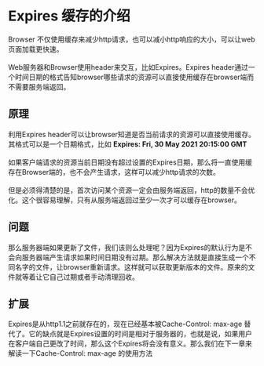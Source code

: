 # Expires 缓存的介绍
Browser 不仅使用缓存来减少http请求，也可以减小http响应的大小，可以让web页面加载更快速。
<br /><br />
Web服务器和Browser使用header来交互，比如Expires。Expires header通过一个时间日期的格式告知browser哪些请求的资源可以直接使用缓存在browser端而不需要服务端返回。

## 原理
利用Expires header可以让browser知道是否当前请求的资源可以直接使用缓存。其格式可以是一个日期格式，比如 **Expires: Fri, 30 May 2021 20:15:00 GMT**
<br /><br />
如果客户端请求的资源当前日期没有超过设置的Expires日期，那么将一直使用缓存在Browser端的，也不会产生请求，这样可以减少http请求的次数。
<br /><br />
但是必须得清楚的是，首次访问某个资源一定会由服务端返回，http的数量不会优化。这个很容易理解，只有从服务端返回过至少一次才可以缓存在browser。

## 问题
那么服务器端如果更新了文件，我们该则么处理呢？因为Expires的默认行为是不会向服务器端产生请求如果时间日期没有过期。那么解决方法就是直接生成一个不同名字的文件，让browser重新请求。这样就可以获取更新版本的文件。原来的文件就等着让它自己过期或者手动清理回收。

## 扩展
Expires是从http1.1之前就存在的，现在已经基本被Cache-Control: max-age 替代了。它的缺点就是Expires设置的时间是相对于服务器的，也就是说，如果用户在客户端自己更改了时间，那么这个Expires将会没有意义。那么我们在下一章来解读一下Cache-Control: max-age 的使用方法
